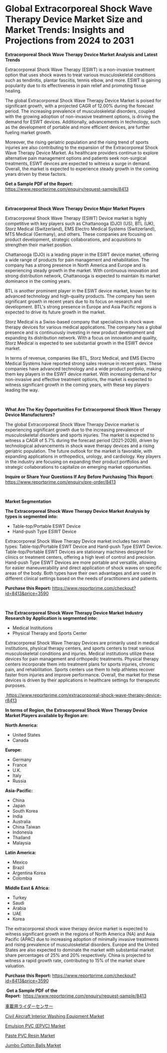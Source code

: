 <p><h1>Global Extracorporeal Shock Wave Therapy Device Market Size and Market Trends: Insights and Projections from 2024 to 2031</h1></p><p><strong>Extracorporeal Shock Wave Therapy Device Market Analysis and Latest Trends</strong></p>
<p><p>Extracorporeal Shock Wave Therapy (ESWT) is a non-invasive treatment option that uses shock waves to treat various musculoskeletal conditions such as tendinitis, plantar fasciitis, tennis elbow, and more. ESWT is gaining popularity due to its effectiveness in pain relief and promoting tissue healing.</p><p>The global Extracorporeal Shock Wave Therapy Device Market is poised for significant growth, with a projected CAGR of 12.00% during the forecast period. The increasing prevalence of musculoskeletal disorders, coupled with the growing adoption of non-invasive treatment options, is driving the demand for ESWT devices. Additionally, advancements in technology, such as the development of portable and more efficient devices, are further fueling market growth.</p><p>Moreover, the rising geriatric population and the rising trend of sports injuries are also contributing to the expansion of the Extracorporeal Shock Wave Therapy Device Market. As healthcare providers continue to explore alternative pain management options and patients seek non-surgical treatments, ESWT devices are expected to witness a surge in demand. Overall, the market is expected to experience steady growth in the coming years driven by these factors.</p></p>
<p><strong>Get a Sample PDF of the Report:&nbsp;</strong> <a href="https://www.reportprime.com/enquiry/request-sample/8413">https://www.reportprime.com/enquiry/request-sample/8413</a></p>
<p>&nbsp;</p>
<p><strong>Extracorporeal Shock Wave Therapy Device Major Market Players</strong></p>
<p><p>Extracorporeal Shock Wave Therapy (ESWT) Device market is highly competitive with key players such as Chattanooga (DJO) (US), BTL (UK), Storz Medical (Switzerland), EMS Electro Medical Systems (Switzerland), MTS Medical (Germany), and others. These companies are focusing on product development, strategic collaborations, and acquisitions to strengthen their market position.</p><p>Chattanooga (DJO) is a leading player in the ESWT device market, offering a wide range of products for pain management and rehabilitation. The company has a strong presence in North America and Europe and is experiencing steady growth in the market. With continuous innovation and strong distribution network, Chattanooga is expected to maintain its market dominance in the coming years.</p><p>BTL is another prominent player in the ESWT device market, known for its advanced technology and high-quality products. The company has seen significant growth in recent years due to its focus on research and development. BTL's strong presence in Europe and Asia Pacific regions is expected to drive its future growth in the market.</p><p>Storz Medical is a Swiss-based company that specializes in shock wave therapy devices for various medical applications. The company has a global presence and is continuously investing in new product development and expanding its distribution network. With a focus on innovation and quality, Storz Medical is expected to see substantial growth in the ESWT device market.</p><p>In terms of revenue, companies like BTL, Storz Medical, and EMS Electro Medical Systems have reported strong sales revenue in recent years. These companies have advanced technology and a wide product portfolio, making them key players in the ESWT device market. With increasing demand for non-invasive and effective treatment options, the market is expected to witness significant growth in the coming years, with these key players leading the way.</p></p>
<p>&nbsp;</p>
<p><strong>What Are The Key Opportunities For Extracorporeal Shock Wave Therapy Device Manufacturers?</strong></p>
<p><p>The global Extracorporeal Shock Wave Therapy Device market is experiencing significant growth due to the increasing prevalence of musculoskeletal disorders and sports injuries. The market is expected to witness a CAGR of 5.7% during the forecast period (2021-2026), driven by technological advancements in shock wave therapy devices and a rising geriatric population. The future outlook for the market is favorable, with expanding applications in orthopedics, urology, and cardiology. Key players in the industry are focusing on expanding their product portfolios and strategic collaborations to capitalize on emerging market opportunities.</p></p>
<p><strong>Inquire or Share Your Questions If Any Before Purchasing This Report:</strong> <a href="https://www.reportprime.com/enquiry/pre-order/8413">https://www.reportprime.com/enquiry/pre-order/8413</a></p>
<p>&nbsp;</p>
<p><strong>Market Segmentation</strong></p>
<p><strong>The Extracorporeal Shock Wave Therapy Device Market Analysis by types is segmented into:</strong></p>
<p><ul><li>Table-top/Portable ESWT Device</li><li>Hand-push Type ESWT Device</li></ul></p>
<p><p>Extracorporeal Shock Wave Therapy Device market includes two main types: Table-top/Portable ESWT Device and Hand-push Type ESWT Device. Table-top/Portable ESWT Devices are stationary machines designed for clinics or treatment centers, offering a high level of control and precision. Hand-push Type ESWT Devices are more portable and versatile, allowing for easier maneuverability and direct application of shock waves on specific areas of the body. Both types have their own advantages and are used in different clinical settings based on the needs of practitioners and patients.</p></p>
<p><strong>Purchase this Report:&nbsp;</strong><a href="https://www.reportprime.com/checkout?id=8413&price=3590">https://www.reportprime.com/checkout?id=8413&price=3590</a></p>
<p>&nbsp;</p>
<p><strong>The Extracorporeal Shock Wave Therapy Device Market Industry Research by Application is segmented into:</strong></p>
<p><ul><li>Medical Institutions</li><li>Physical Therapy and Sports Center</li></ul></p>
<p><p>Extracorporeal Shock Wave Therapy Devices are primarily used in medical institutions, physical therapy centers, and sports centers to treat various musculoskeletal conditions and injuries. Medical institutions utilize these devices for pain management and orthopedic treatments. Physical therapy centers incorporate them into treatment plans for sports injuries, chronic pain, and rehabilitation. Sports centers use them to help athletes recover faster from injuries and improve performance. Overall, the market for these devices is driven by their applications in healthcare settings for therapeutic purposes.</p></p>
<p><a href="https://www.reportprime.com/extracorporeal-shock-wave-therapy-device-r8413">&nbsp;https://www.reportprime.com/extracorporeal-shock-wave-therapy-device-r8413</a></p>
<p><strong>In terms of Region, the Extracorporeal Shock Wave Therapy Device Market Players available by Region are:</strong></p>
<p>
    <p> <strong> North America: </strong>
        <ul>
            <li>United States</li>
            <li>Canada</li>
        </ul>
        </p> 
    <p> <strong> Europe: </strong>
        <ul>
            <li>Germany</li>
            <li>France</li>
            <li>U.K.</li>
            <li>Italy</li>
            <li>Russia</li>
        </ul>
        </p> 
    <p> <strong> Asia-Pacific: </strong>
        <ul>
            <li>China</li>
            <li>Japan</li>
            <li>South Korea</li>
            <li>India</li>
            <li>Australia</li>
            <li>China Taiwan</li>
            <li>Indonesia</li>
            <li>Thailand</li>
            <li>Malaysia</li>
        </ul>
        </p> 
    <p> <strong> Latin America: </strong>
        <ul>
            <li>Mexico</li>
            <li>Brazil</li>
            <li>Argentina Korea</li>
            <li>Colombia</li>
        </ul>
        </p> 
    <p> <strong> Middle East & Africa: </strong>
        <ul>
            <li>Turkey</li>
            <li>Saudi</li>
            <li>Arabia</li>
            <li>UAE</li>
            <li>Korea</li>
        </ul>
    </p>
    </p>
<p><p>The extracorporeal shock wave therapy device market is expected to witness significant growth in the regions of North America (NA) and Asia Pacific (APAC) due to increasing adoption of minimally invasive treatments and rising prevalence of musculoskeletal disorders. Europe and the United States are also expected to dominate the market with substantial market share percentages of 25% and 20% respectively. China is projected to witness a rapid growth rate, contributing to 15% of the market share valuation.</p></p>
<p><strong>Purchase this Report: </strong><a href="https://www.reportprime.com/checkout?id=8413&price=3590">https://www.reportprime.com/checkout?id=8413&price=3590</a></p>
<p>&nbsp;<strong>Get a Sample PDF of the Report:&nbsp;&nbsp;</strong><a href="https://www.reportprime.com/enquiry/request-sample/8413">https://www.reportprime.com/enquiry/request-sample/8413</a></p>
<p><strong></strong></p>
<p><p><a href="https://medium.com/@amarart56456/%E8%87%AA%E5%8B%95%E8%BB%8A%E7%94%A8lidar%E3%82%BB%E3%83%B3%E3%82%B5%E5%B8%82%E5%A0%B4-2031%E5%B9%B4%E3%81%BE%E3%81%A7%E3%81%AE%E6%88%90%E5%8A%9F%E3%81%99%E3%82%8B%E3%83%93%E3%82%B8%E3%83%8D%E3%82%B9%E6%88%A6%E7%95%A5%E3%81%AE%E3%82%AB%E3%82%AE-69ac0b3b0dff">車載用ライダーセンサー</a></p><p><a href="https://www.linkedin.com/pulse/civil-aircraft-interior-washing-equipment-market-size-share-amp-fyjhf?trackingId=jmWnyKdoDtXiOqn%2B49P%2FjQ%3D%3D">Civil Aircraft Interior Washing Equipment Market</a></p><p><a href="https://issuu.com/reportprime-2/docs/emulsion-pvc-epvc-market-size-2030.pptx">Emulsion PVC (EPVC) Market</a></p><p><a href="https://issuu.com/reportprime-2/docs/paste-pvc-resin-market-size-2030.pptx">Paste PVC Resin Market</a></p><p><a href="https://github.com/zjyglelu/Market-Research-Report-List-2/blob/main/jumbo-cotton-balls-market.md">Jumbo Cotton Balls Market</a></p></p>